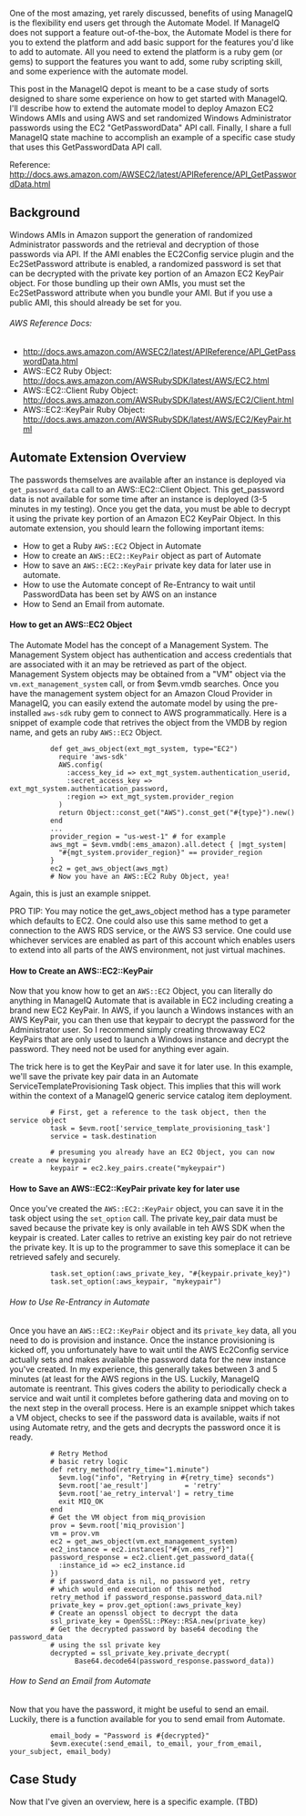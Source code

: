 
One of the most amazing, yet rarely discussed, benefits of using ManageIQ is the flexibility end users get through the Automate Model.  If ManageIQ does not support a feature out-of-the-box, the Automate Model is there for you to extend the platform and add basic support for the features you'd like to add to automate.  All you need to extend the platform is a ruby gem (or gems) to support the features you want to add, some ruby scripting skill, and some experience with the automate model.

This post in the ManageIQ depot is meant to be a case study of sorts designed to share some experience on how to get started with ManageIQ.  I'll describe how to extend the automate model to deploy Amazon EC2 Windows AMIs and using AWS and set randomized Windows Administrator passwords using the EC2 "GetPasswordData" API call.  Finally, I share a full ManageIQ state machine to accomplish an example of a specific case study that uses this GetPasswordData API call.

Reference: http://docs.aws.amazon.com/AWSEC2/latest/APIReference/API_GetPasswordData.html

Background
----------
Windows AMIs in Amazon support the generation of randomized Administrator passwords and the retrieval and decryption of those passwords via API.  If the AMI enables the EC2Config service plugin and the Ec2SetPassword attribute is enabled, a randomized password is set that can be decrypted with the private key portion of an Amazon EC2 KeyPair object.  For those bundling up their own AMIs, you must set the Ec2SetPassword attribute when you bundle your AMI.  But if you use a public AMI, this should already be set for you.


###### AWS Reference Docs:
- http://docs.aws.amazon.com/AWSEC2/latest/APIReference/API_GetPasswordData.html
- AWS::EC2 Ruby Object: http://docs.aws.amazon.com/AWSRubySDK/latest/AWS/EC2.html
- AWS::EC2::Client Ruby Object: http://docs.aws.amazon.com/AWSRubySDK/latest/AWS/EC2/Client.html
- AWS::EC2::KeyPair Ruby Object: http://docs.aws.amazon.com/AWSRubySDK/latest/AWS/EC2/KeyPair.html


Automate Extension Overview
---------------------------
The passwords themselves are available after an instance is deployed via ```get_password_data``` call to an AWS::EC2::Client Object.  This get_password data is not available for some time after an instance is deployed (3-5 minutes in my testing).  Once you get the data, you must be able to decrypt it using the private key portion of an Amazon EC2 KeyPair Object. In this automate extension, you should learn the following important items:

- How to get a Ruby `AWS::EC2` Object in Automate
- How to create an `AWS::EC2::KeyPair` object as part of Automate
- How to save an `AWS::EC2::KeyPair` private key data for later use in automate.
- How to use the Automate concept of Re-Entrancy to wait until PasswordData has been set by AWS on an instance
- How to Send an Email from automate.



#### How to get an AWS::EC2 Object

The Automate Model has the concept of a Management System.  The Management System object has authentication and access credentials that are associated with it an may be retrieved as part of the object.  Management System objects may be obtained from a "VM" object via the `vm.ext_management_system` call, or from $evm.vmdb searches.  Once you have the management system object for an Amazon Cloud Provider in ManageIQ, you can easily extend the automate model by using the pre-installed `aws-sdk` ruby gem to connect to AWS programmatically.  Here is a snippet of example code that retrives the object from the VMDB by region name, and gets an ruby `AWS::EC2` Object.
```
          def get_aws_object(ext_mgt_system, type="EC2")
            require 'aws-sdk'
            AWS.config(
              :access_key_id => ext_mgt_system.authentication_userid,
              :secret_access_key => ext_mgt_system.authentication_password,
              :region => ext_mgt_system.provider_region
            )
            return Object::const_get("AWS").const_get("#{type}").new()
          end
          ...
          provider_region = "us-west-1" # for example
          aws_mgt = $evm.vmdb(:ems_amazon).all.detect { |mgt_system|
            "#{mgt_system.provider_region}" == provider_region
          }
          ec2 = get_aws_object(aws_mgt)
          # Now you have an AWS::EC2 Ruby Object, yea!
```
Again, this is just an example snippet.

PRO TIP: You may notice the get_aws_object method has a type parameter which defaults to EC2.  One could also use this same method to get a connection to the AWS RDS service, or the AWS S3 service.  One could use whichever services are enabled as part of this account which enables users to extend into all parts of the AWS environment, not just virtual machines.
	

#### How to Create an AWS::EC2::KeyPair

Now that you know how to get an `AWS::EC2` Object, you can literally do anything in ManageIQ Automate that is available in EC2 including creating a brand new EC2 KeyPair.  In AWS, if you launch a Windows instances with an AWS KeyPair, you can then use that keypair to decrypt the password for the Administrator user.  So I recommend simply creating throwaway EC2 KeyPairs that are only used to launch a Windows instance and decrypt the password.  They need not be used for anything ever again.

The trick here is to get the KeyPair and save it for later use.  In this example, we'll save the private key pair data in an Automate ServiceTemplateProvisioning Task object.  This implies that this will work within the context of a ManageIQ generic service catalog item deployment.
```
          # First, get a reference to the task object, then the service object
          task = $evm.root['service_template_provisioning_task']
          service = task.destination

          # presuming you already have an EC2 Object, you can now create a new keypair
          keypair = ec2.key_pairs.create("mykeypair")
```
#### How to Save an AWS::EC2::KeyPair private key for later use

Once you've created the `AWS::EC2::KeyPair` object, you can save it in the task object using the `set_option` call.  The private key_pair data must be saved because the private key is only available in teh AWS SDK when the keypair is created.  Later calles to retrive an existing key pair do not retrieve the private key.  It is up to the programmer to save this someplace it can be retrieved safely and securely.
```
          task.set_option(:aws_private_key, "#{keypair.private_key}")
          task.set_option(:aws_keypair, "mykeypair")
```

###### How to Use Re-Entrancy in Automate

Once you have an `AWS::EC2::KeyPair` object and its `private_key` data, all you need to do is provision and instance.  Once the instance provisioning is kicked off, you unfortunately have to wait until the AWS Ec2Config service actually sets and makes available the password data for the new instance you've created.  In my experience, this generally takes between 3 and 5 minutes (at least for the AWS regions in the US.  Luckily, ManageIQ automate is reentrant.  This gives coders the ability to periodically check a service and wait until it completes before gathering data and moving on to the next step in the overall process.  Here is an example snippet which takes a VM object, checks to see if the password data is available, waits if not using Automate retry, and the gets and decrypts the password once it is ready.
```
          # Retry Method
          # basic retry logic
          def retry_method(retry_time="1.minute")
            $evm.log("info", "Retrying in #{retry_time} seconds")
            $evm.root['ae_result']         = 'retry'
            $evm.root['ae_retry_interval'] = retry_time
            exit MIQ_OK
          end
          # Get the VM object from miq_provision
          prov = $evm.root['miq_provision']
          vm = prov.vm
          ec2 = get_aws_object(vm.ext_management_system)
          ec2_instance = ec2.instances["#{vm.ems_ref}"]
          password_response = ec2.client.get_password_data({
            :instance_id => ec2_instance.id
          })
          # if password_data is nil, no password yet, retry
          # which would end execution of this method
          retry_method if password_response.password_data.nil?
          private_key = prov.get_option(:aws_private_key)
          # Create an openssl object to decrypt the data
          ssl_private_key = OpenSSL::PKey::RSA.new(private_key)
          # Get the decrypted password by base64 decoding the password_data
          # using the ssl private key
          decrypted = ssl_private_key.private_decrypt(
                Base64.decode64(password_response.password_data))
```
         
###### How to Send an Email from Automate

Now that you have the password, it might be useful to send an email.  Luckily, there is a function available for you to send email from Automate.
```
          email_body = "Password is #{decrypted}"
          $evm.execute(:send_email, to_email, your_from_email, your_subject, email_body)
```


Case Study
----------

Now that I've given an overview, here is a specific example. (TBD)


